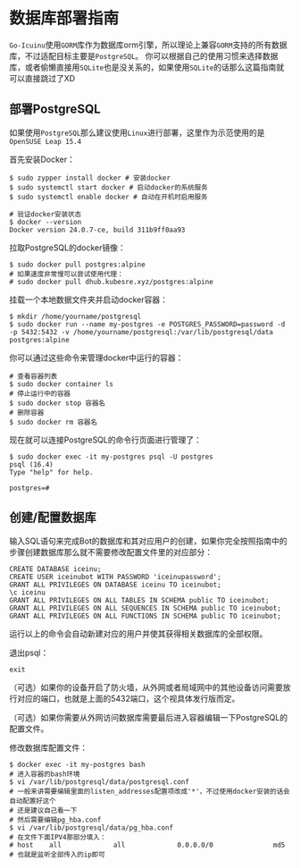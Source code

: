 # 数据库部署指南

`Go-Icuinu`使用`GORM`库作为数据库orm引擎，所以理论上兼容`GORM`支持的所有数据库，不过适配目标主要是`PostgreSQL`。
你可以根据自己的使用习惯来选择数据库，或者偷懒直接用`SQLite`也是没关系的，如果使用`SQLite`的话那么这篇指南就可以直接跳过了XD

## 部署PostgreSQL

如果使用`PostgreSQL`那么建议使用`Linux`进行部署，这里作为示范使用的是`OpenSUSE Leap 15.4`

首先安装Docker：
```shell
$ sudo zypper install docker # 安装docker
$ sudo systemctl start docker # 启动docker的系统服务
$ sudo systemctl enable docker # 自动在开机时启用服务

# 验证docker安装状态
$ docker --version
Docker version 24.0.7-ce, build 311b9ff0aa93
```

拉取PostgreSQL的docker镜像：
```shell
$ sudo docker pull postgres:alpine
# 如果速度非常慢可以尝试使用代理：
# sudo docker pull dhub.kubesre.xyz/postgres:alpine
```

挂载一个本地数据文件夹并启动docker容器：
```shell
$ mkdir /home/yourname/postgresql
$ sudo docker run --name my-postgres -e POSTGRES_PASSWORD=password -d -p 5432:5432 -v /home/yourname/postgresql:/var/lib/postgresql/data postgres:alpine
```

你可以通过这些命令来管理docker中运行的容器：
```shell
# 查看容器列表
$ sudo docker container ls
# 停止运行中的容器
$ sudo docker stop 容器名
# 删除容器
$ sudo docker rm 容器名
```

现在就可以连接PostgreSQL的命令行页面进行管理了：
```shell
$ sudo docker exec -it my-postgres psql -U postgres
psql (16.4)
Type "help" for help.

postgres=#
```

## 创建/配置数据库

输入SQL语句来完成Bot的数据库和其对应用户的创建，如果你完全按照指南中的步骤创建数据库那么就不需要修改配置文件里的对应部分：
```postgresql
CREATE DATABASE iceinu;
CREATE USER iceinubot WITH PASSWORD 'iceinupassword';
GRANT ALL PRIVILEGES ON DATABASE iceinu TO iceinubot;
\c iceinu
GRANT ALL PRIVILEGES ON ALL TABLES IN SCHEMA public TO iceinubot;
GRANT ALL PRIVILEGES ON ALL SEQUENCES IN SCHEMA public TO iceinubot;
GRANT ALL PRIVILEGES ON ALL FUNCTIONS IN SCHEMA public TO iceinubot;
```
运行以上的命令会自动新建对应的用户并使其获得相关数据库的全部权限。

退出psql：
```postgresql
exit
```

（可选）如果你的设备开启了防火墙，从外网或者局域网中的其他设备访问需要放行对应的端口，也就是上面的5432端口，这个视具体发行版而定。

（可选）如果你需要从外网访问数据库需要最后进入容器编辑一下PostgreSQL的配置文件。

修改数据库配置文件：

```shell
$ docker exec -it my-postgres bash
# 进入容器的bash环境
$ vi /var/lib/postgresql/data/postgresql.conf
# 一般来讲需要编辑里面的listen_addresses配置项改成'*'，不过使用docker安装的话会自动配置好这个
# 还是建议自己看一下
# 然后需要编辑pg_hba.conf
$ vi /var/lib/postgresql/data/pg_hba.conf
# 在文件下面IPV4那部分填入：
# host    all             all             0.0.0.0/0               md5
# 也就是监听全部传入的ip即可
```